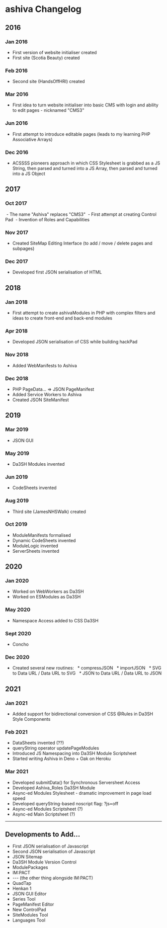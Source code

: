 # ashiva Changelog

## 2016
### Jan 2016
 - First version of website initialiser created
 - First site (Scotia Beauty) created

### Feb 2016
 - Second site (HandsOffHRI) created

### Mar 2016
 - First idea to turn website initialiser into basic CMS with login and ability to edit pages - nicknamed "CMS3"

### Jun 2016
 - First attempt to introduce editable pages (leads to my learning PHP Associative Arrays)

### Dec 2016
 - ACSSSS pioneers approach in which CSS Stylesheet is grabbed as a JS String, then parsed and turned into a JS Array, then parsed and turned into a JS Object

## 2017
### Oct 2017
 - The name "Ashiva" replaces "CMS3"
 - First attempt at creating Control Pad
 - Invention of Roles and Capabilities

### Nov 2017
 - Created SiteMap Editing Interface (to add / move / delete pages and subpages)

### Dec 2017
 - Developed first JSON serialisation of HTML


## 2018
### Jan 2018
 - First attempt to create ashivaModules in PHP with complex filters and ideas to create front-end and back-end modules

### Apr 2018
 - Developed JSON serialisation of CSS while building hackPad

### Nov 2018
- Added WebManifests to Ashiva

### Dec 2018
- PHP PageData... => JSON PageManifest
- Added Service Workers to Ashiva
- Created JSON SiteManifest

## 2019
### Mar 2019
 - JSON GUI

### May 2019
 - Da3SH Modules invented

### Jun 2019
 - CodeSheets invented

### Aug 2019
 - Third site (JamesNHSWalk) created

### Oct 2019
 - ModuleManifests formalised
 - Dynamic CodeSheets invented
 - ModuleLogic invented
 - ServerSheets invented

## 2020
### Jan 2020
 - Worked on WebWorkers as Da3SH
 - Worked on ESModules as Da3SH

### May 2020
 - Namespace Access added to CSS Da3SH

### Sept 2020
 - Concho

### Dec 2020
 * Created several new routines:
     * compressJSON
     * importJSON
     * SVG to Data URL / Data URL to SVG
     * JSON to Data URL / Data URL to JSON

## 2021
### Jan 2021
 - Added support for bidirectional conversion of CSS @Rules in Da3SH Style Components

### Feb 2021
 - DataSheets invented (??)
 - queryString operator updatePageModules
 - Introduced JS Namespacing into Da3SH Module Scriptsheet
 - Started writing Ashiva in Deno + Oak on Heroku

### Mar 2021
 - Developed submitData() for Synchronous Serversheet Access
 - Developed Ashiva_Roles Da3SH Module
 - Async-ed Modules Stylesheet - dramatic improvement in page load speed
 - Developed queryString-based noscript flag: ?js=off
 - Async-ed Modules Scriptsheet (?)
 - Async-ed Main Scriptsheet (?)

______

## Developments to Add...

 - First JSON serialisation of Javascript
 - Second JSON serialisation of Javascript
 - JSON Sitemap
 - Da3SH Module Version Control
 - ModulePackages
 - IM:PACT
 - --- (the other thing alongside IM:PACT)
 - QuadTap
 - Henkan 1
 - JSON GUI Editor
 - Series Tool
 - PageManifest Editor
 - New ControlPad
 - SiteModules Tool
 - Languages Tool
